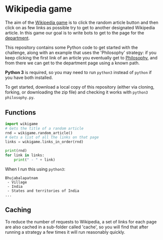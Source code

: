 # Wikipedia game

The aim of the [Wikipedia game][game] is to click the random article button and
then click on as few links as possible try to get to another designated
Wikipedia article. In this game our goal is to write bots to get to the page for
the [department][].

This repository contains some Python code to get started with the challenge,
along with an example that uses the 'Philosophy' strategy: if you keep clicking
the first link of an article you eventually get to [Philosophy][], and from
there we can get to the department page using a known path.

**Python 3** is required, so you may need to run `python3` instead of `python`
if you have both installed.

To get started, download a local copy of this repository (either via cloning,
forking, or downloading the zip file) and checking it works with `python3
philosophy.py`.

## Functions

```python
import wikigame
# Gets the title of a random article
rnd = wikigame.random_article()
# Gets a list of all the links on that page
links = wikigame.links_in_order(rnd)

print(rnd)
for link in links:
    print(" - " + link)
```

When I run this using `python3`:

```
Bhujabalapatnam
 - Village
 - India
 - States and territories of India
...
```

## Caching

To reduce the number of requests to Wikipedia, a set of links for each page are
also cached in a sub-folder called 'cache', so you will find that after running
a strategy a few times it will run reasonably quickly.

[game]: https://en.wikipedia.org/wiki/Wikipedia:Wiki_Game
[department]: https://en.wikipedia.org/wiki/Department_of_Computer_Science,_University_of_Oxford
[philosophy]: https://en.wikipedia.org/wiki/Philosophy
